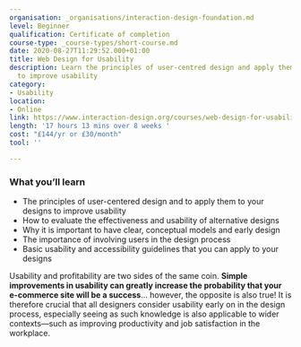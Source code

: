 ```yaml
---
organisation: _organisations/interaction-design-foundation.md
level: Beginner
qualification: Certificate of completion
course-type: _course-types/short-course.md
date: 2020-08-27T11:29:52.000+01:00
title: Web Design for Usability
description: Learn the principles of user-centred design and apply them to your designs
  to improve usability
category:
- Usability
location:
- Online
link: https://www.interaction-design.org/courses/web-design-for-usability
length: '17 hours 13 mins over 8 weeks '
cost: "£144/yr or £30/month"
tool: ''

---
```

### What you’ll learn

* The principles of user-centered design and to apply them to your designs to improve usability
* How to evaluate the effectiveness and usability of alternative designs
* Why it is important to have clear, conceptual models and early design
* The importance of involving users in the design process
* Basic usability and accessibility guidelines that you can apply to your designs

Usability and profitability are two sides of the same coin. **Simple improvements in usability can greatly increase the probability that your e-commerce site will be a success**... however, the opposite is also true! It is therefore crucial that all designers consider usability early on in the design process, especially seeing as such knowledge is also applicable to wider contexts—such as improving productivity and job satisfaction in the workplace.